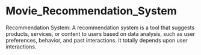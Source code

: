 # Movie_Recommendation_System
Recommendation System: A recommendation system is a tool that suggests products, services, or content to users based on data analysis, such as user preferences, behavior, and past interactions.
It totally depends upon user interactions.
